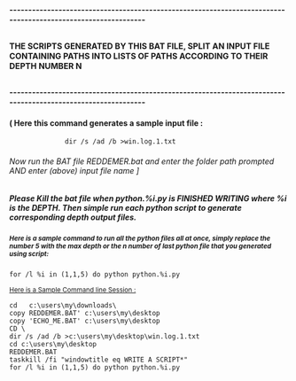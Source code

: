 ## <sup><sup>-------------------------------------------------------------------------------------------------------------
## <sup><sup>THE SCRIPTS GENERATED BY THIS BAT FILE, SPLIT AN INPUT FILE CONTAINING PATHS INTO LISTS OF PATHS ACCORDING TO THEIR DEPTH NUMBER N</sup></sup>
## <sup><sup>-------------------------------------------------------------------------------------------------------------

#### ( Here this command generates a sample input file :
```              dir /s /ad /b >win.log.1.txt```




###### Now run the BAT file REDDEMER.bat and enter the folder path prompted AND enter (above) input file name ]



##### Please Kill the bat file when python.%i.py is FINISHED WRITING where %i is the DEPTH. Then simple run each python script to generate corresponding depth output files.


##### <sup> Here is a sample command to run all the python files all at once, simply replace the number 5 with the max depth or the n number of last python file that you generated using script: </sup>
``for /l %i in (1,1,5) do python python.%i.py``


<sup><ins>Here is a Sample Command line Session :</ins>
```
cd   c:\users\my\downloads\
copy REDDEMER.BAT' c:\users\my\desktop
copy 'ECHO_ME.BAT' c:\users\my\desktop
CD \
dir /s /ad /b >c:\users\my\desktop\win.log.1.txt
cd c:\users\my\desktop
REDDEMER.BAT
taskkill /fi "windowtitle eq WRITE A SCRIPT*"
for /l %i in (1,1,5) do python python.%i.py
```






